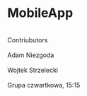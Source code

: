 # MobileApp
<br>Contriubutors<br>
<br style="color:green">Adam Niezgoda<br>
<br>Wojtek Strzelecki<br>
<br>Grupa czwartkowa, 15:15<br>

